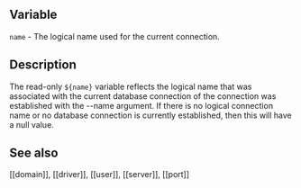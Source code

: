 ## Variable

   `name` - The logical name used for the current connection.

## Description

   The read-only `${name}` variable reflects the logical name that was 
   associated with the current database connection of the connection
   was established with the --name argument. If there is no logical 
   connection name or no database connection is currently established,
   then this will have a null value.
   
## See also

   [[domain]], [[driver]], [[user]], [[server]], [[port]]
